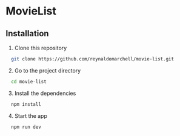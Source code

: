 # MovieList

## Installation

1. Clone this repository

```bash
  git clone https://github.com/reynaldomarchell/movie-list.git
```

2.  Go to the project directory

```bash
  cd movie-list
```

3. Install the dependencies

```bash
  npm install
```

4. Start the app

```bash
  npm run dev
```
